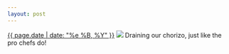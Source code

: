 ```yaml
---
layout: post
---
```


<p>
  <time><a href="/358">{{ page.date | date: "%e %B, %Y" }}</a></time>
  <a href="/358"><img src="{{ site.assets_url }}/358.jpg"/></a>
  <span>Draining our chorizo, just like the pro chefs do!</span>
</p>
